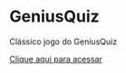 # GeniusQuiz
Clássico jogo do GeniusQuiz

[Clique aqui para acessar](https://eduardomonteiro314.github.io/GeniusQuiz/)

